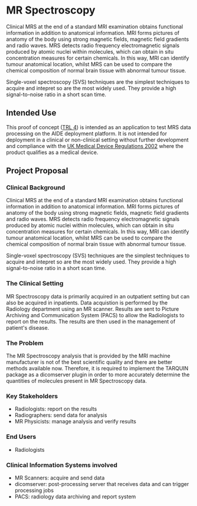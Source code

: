 # MR Spectroscopy

Clinical MRS at the end of a standard MRI examination obtains functional information in addition to anatomical information. 
MRI forms pictures of anatomy of the body using strong magnetic fields, magnetic field gradients and radio waves. 
MRS detects radio frequency electromagnetic signals produced by atomic nuclei within molecules, which can obtain in situ concentration measures for certain chemicals. 
In this way, MRI can identify tumour anatomical location, whilst MRS can be used to compare the chemical composition of normal brain tissue with abnormal tumour tissue.

Single-voxel spectroscopy (SVS) techniques are the simplest techniques to acquire and intepret so are the most widely used. 
They provide a high signal-to-noise ratio in a short scan time.

## Intended Use

This proof of concept ([TRL 4](https://en.wikipedia.org/wiki/Technology_readiness_level)) is intended as an application to test MRS data processing on the AIDE deployment platform. It is not intended for deployment in a clinical or non-clinical setting without further development and compliance with the [UK Medical Device Regulations 2002](https://www.legislation.gov.uk/uksi/2002/618/contents/made) where the product qualifies as a medical device.


## Project Proposal

### Clinical Background

Clinical MRS at the end of a standard MRI examination obtains functional information in addition to anatomical information. 
MRI forms pictures of anatomy of the body using strong magnetic fields, magnetic field gradients and radio waves. 
MRS detects radio frequency electromagnetic signals produced by atomic nuclei within molecules, which can obtain in situ concentration measures for certain chemicals. 
In this way, MRI can identify tumour anatomical location, whilst MRS can be used to compare the chemical composition of normal brain tissue with abnormal tumour tissue.

Single-voxel spectroscopy (SVS) techniques are the simplest techniques to acquire and intepret so are the most widely used. 
They provide a high signal-to-noise ratio in a short scan time.

### The Clinical Setting

MR Spectroscopy data is primarily acquired in an outpatient setting but can also be acquired in inpatients. Data acquistion is performed by the Radiology department
using an MR scanner. Results are sent to Picture Archiving and Communication System (PACS) to allow the Radiologists to report on the results. The results are then
used in the management of patient's disease.

### The Problem

The MR Spectroscopy analysis that is provided by the MRI machine manufacturer is not of the best scientific quality and there are better methods available now.
Therefore, it is required to implement the TARQUIN package as a dicomserver plugin in order to more accurately determine the quantities of molecules present in 
MR Spectroscopy data.

### Key Stakeholders

- Radiologists: report on the results
- Radiographers: send data for analysis
- MR Physicists: manage analysis and verify results

### End Users
- Radiologists

### Clinical Information Systems involved

- MR Scanners: acquire and send data
- dicomserver: post-processing server that receives data and can trigger processing jobs
- PACS: radiology data archiving and report system


